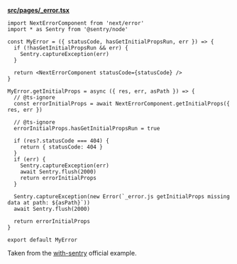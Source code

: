 **[src/pages/_error.tsx](/src/pages/_error.tsx)**

```tsx
import NextErrorComponent from 'next/error'
import * as Sentry from '@sentry/node'

const MyError = ({ statusCode, hasGetInitialPropsRun, err }) => {
  if (!hasGetInitialPropsRun && err) {
    Sentry.captureException(err)
  }

  return <NextErrorComponent statusCode={statusCode} />
}

MyError.getInitialProps = async ({ res, err, asPath }) => {
  // @ts-ignore
  const errorInitialProps = await NextErrorComponent.getInitialProps({ res, err })

  // @ts-ignore
  errorInitialProps.hasGetInitialPropsRun = true

  if (res?.statusCode === 404) {
    return { statusCode: 404 }
  }
  if (err) {
    Sentry.captureException(err)
    await Sentry.flush(2000)
    return errorInitialProps
  }

  Sentry.captureException(new Error(`_error.js getInitialProps missing data at path: ${asPath}`))
  await Sentry.flush(2000)

  return errorInitialProps
}

export default MyError

```

<!-- nocomment -->

Taken from the [with-sentry](https://github.com/vercel/next.js/blob/canary/examples/with-sentry/pages/_error.js) official example.
